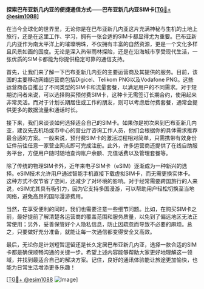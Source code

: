 **探索巴布亚新几内亚的便捷通信方式——巴布亚新几内亚SIM卡[[TG💪+ @esim1088](https://t.me/s/esim1088)]**

在当今全球化的世界里，无论你是在巴布亚新几内亚这片充满神秘与生机的土地上旅行，还是在这里工作、学习，拥有一张合适的SIM卡都显得尤为重要。巴布亚新几内亚作为南太平洋上的璀璨明珠，不仅拥有丰富的自然资源，更是一个文化多样且风景如画的国度。无论是深入热带雨林探险，还是在沿海城市享受现代生活，一张优质的SIM卡都能为你提供稳定可靠的通信支持。

首先，让我们来了解一下巴布亚新几内亚的主要运营商及其提供的服务。目前，该国的主要移动网络运营商包括Digicel、Telikom PNG以及Vodafone PNG。这些运营商各自推出了不同类型的SIM卡和流量套餐，以满足用户的不同需求。对于短期访问者来说，可以选择购买预付费SIM卡，这种卡无需签订长期合约，使用起来非常灵活。而对于计划长期居住或工作的朋友，则可以考虑后付费套餐，通常会提供更多的数据流量和通话时长。

接下来，我们来谈谈如何选择适合自己的SIM卡。如果你是初次来到巴布亚新几内亚，建议先去机场或市中心的营业厅咨询工作人员，他们会根据你的具体需求推荐最合适的方案。一般来说，预付费SIM卡的激活过程相对简单，只需携带有效身份证件前往任意一家营业网点即可完成注册。此外，许多运营商还提供了在线自助服务平台，方便用户随时随地查询账户余额、充值话费以及管理套餐等。

除了传统的物理SIM卡外，近年来电子SIM卡（eSIM）逐渐成为一种新兴的选择。eSIM技术允许用户通过智能手机直接下载虚拟SIM卡，而无需更换实体卡。这种方式不仅节省了空间，还减少了对环境的影响。对于经常需要跨国旅行的人来说，eSIM尤其具有吸引力，因为它支持多国漫游，可以帮助用户轻松切换至当地网络，避免高昂的国际漫游费用。

当然，在享受便利的同时，我们也需要注意一些细节问题。比如，在购买SIM卡之前，最好提前了解清楚各运营商的覆盖范围和服务质量，以免到了偏远地区无法正常使用；另外，妥善保管好个人隐私信息，防止因疏忽而导致不必要的麻烦。总之，只要做好充分准备，就能让每一次通信都变得安全又高效。

最后，无论你是计划短暂逗留还是长久定居巴布亚新几内亚，选择一款合适的SIM卡都是确保顺畅沟通的关键一步。希望上述内容能够帮助大家更好地理解这一领域，并找到最适合自己的解决方案。记住，良好的通讯体验能让旅途更加愉快，也能为日常生活增添更多乐趣！

[[TG💪+ @esim1088](https://t.me/s/esim1088) ![Image](https://i.postimg.cc/4NQfJmqS/Snipaste-2025-05-13-00-14-12.png)]